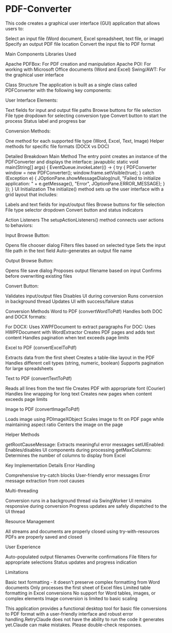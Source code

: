 # PDF-Converter
This code creates a graphical user interface (GUI) application that allows users to:

Select an input file (Word document, Excel spreadsheet, text file, or image)
Specify an output PDF file location
Convert the input file to PDF format

Main Components
Libraries Used

Apache PDFBox: For PDF creation and manipulation
Apache POI: For working with Microsoft Office documents (Word and Excel)
Swing/AWT: For the graphical user interface

Class Structure
The application is built as a single class called PDFConverter with the following key components:

User Interface Elements:

Text fields for input and output file paths
Browse buttons for file selection
File type dropdown for selecting conversion type
Convert button to start the process
Status label and progress bar


Conversion Methods:

One method for each supported file type (Word, Excel, Text, Image)
Helper methods for specific file formats (DOCX vs DOC)



Detailed Breakdown
Main Method
The entry point creates an instance of the PDFConverter and displays the interface:
javapublic static void main(String[] args) {
    EventQueue.invokeLater(() -> {
        try {
            PDFConverter window = new PDFConverter();
            window.frame.setVisible(true);
        } catch (Exception e) {
            JOptionPane.showMessageDialog(null, "Failed to initialize application: " + e.getMessage(),
                    "Error", JOptionPane.ERROR_MESSAGE);
        }
    });
}
UI Initialization
The initialize() method sets up the user interface with a grid layout that includes:

Labels and text fields for input/output files
Browse buttons for file selection
File type selector dropdown
Convert button and status indicators

Action Listeners
The setupActionListeners() method connects user actions to behaviors:

Input Browse Button:

Opens file chooser dialog
Filters files based on selected type
Sets the input file path in the text field
Auto-generates an output file name


Output Browse Button:

Opens file save dialog
Proposes output filename based on input
Confirms before overwriting existing files


Convert Button:

Validates input/output files
Disables UI during conversion
Runs conversion in background thread
Updates UI with success/failure status



Conversion Methods
Word to PDF (convertWordToPdf)
Handles both DOC and DOCX formats:

For DOCX: Uses XWPFDocument to extract paragraphs
For DOC: Uses HWPFDocument with WordExtractor
Creates PDF pages and adds text content
Handles pagination when text exceeds page limits

Excel to PDF (convertExcelToPdf)

Extracts data from the first sheet
Creates a table-like layout in the PDF
Handles different cell types (string, numeric, boolean)
Supports pagination for large spreadsheets

Text to PDF (convertTextToPdf)

Reads all lines from the text file
Creates PDF with appropriate font (Courier)
Handles line wrapping for long text
Creates new pages when content exceeds page limits

Image to PDF (convertImageToPdf)

Loads image using PDImageXObject
Scales image to fit on PDF page while maintaining aspect ratio
Centers the image on the page

Helper Methods

getRootCauseMessage: Extracts meaningful error messages
setUIEnabled: Enables/disables UI components during processing
getMaxColumns: Determines the number of columns to display from Excel

Key Implementation Details
Error Handling

Comprehensive try-catch blocks
User-friendly error messages
Error message extraction from root causes

Multi-threading

Conversion runs in a background thread via SwingWorker
UI remains responsive during conversion
Progress updates are safely dispatched to the UI thread

Resource Management

All streams and documents are properly closed using try-with-resources
PDFs are properly saved and closed

User Experience

Auto-populated output filenames
Overwrite confirmations
File filters for appropriate selections
Status updates and progress indication

Limitations

Basic text formatting - it doesn't preserve complex formatting from Word documents
Only processes the first sheet of Excel files
Limited table formatting in Excel conversions
No support for Word tables, images, or complex elements
Image conversion is limited to basic scaling

This application provides a functional desktop tool for basic file conversions to PDF format with a user-friendly interface and robust error handling.RetryClaude does not have the ability to run the code it generates yet.Claude can make mistakes. Please double-check responses.
